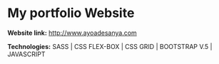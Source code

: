 <h1>My portfolio Website</h1>

<strong>Website link:</strong> http://www.ayoadesanya.com

<strong>Technologies:</strong> SASS | CSS FLEX-BOX | CSS GRID | BOOTSTRAP V.5 | JAVASCRIPT

